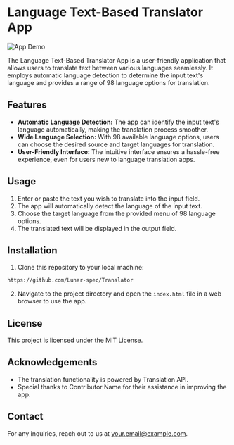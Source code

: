 # Language Text-Based Translator App

![App Demo](demo.gif)

The Language Text-Based Translator App is a user-friendly application that allows users to translate text between various languages seamlessly. It employs automatic language detection to determine the input text's language and provides a range of 98 language options for translation.

## Features

- **Automatic Language Detection:** The app can identify the input text's language automatically, making the translation process smoother.
- **Wide Language Selection:** With 98 available language options, users can choose the desired source and target languages for translation.
- **User-Friendly Interface:** The intuitive interface ensures a hassle-free experience, even for users new to language translation apps.

## Usage

1. Enter or paste the text you wish to translate into the input field.
2. The app will automatically detect the language of the input text.
3. Choose the target language from the provided menu of 98 language options.
4. The translated text will be displayed in the output field.

## Installation

1. Clone this repository to your local machine:
```bash
https://github.com/Lunar-spec/Translator
```

2. Navigate to the project directory and open the `index.html` file in a web browser to use the app.

## License

This project is licensed under the MIT License.

## Acknowledgements

- The translation functionality is powered by Translation API.
- Special thanks to Contributor Name for their assistance in improving the app.

## Contact

For any inquiries, reach out to us at your.email@example.com.

